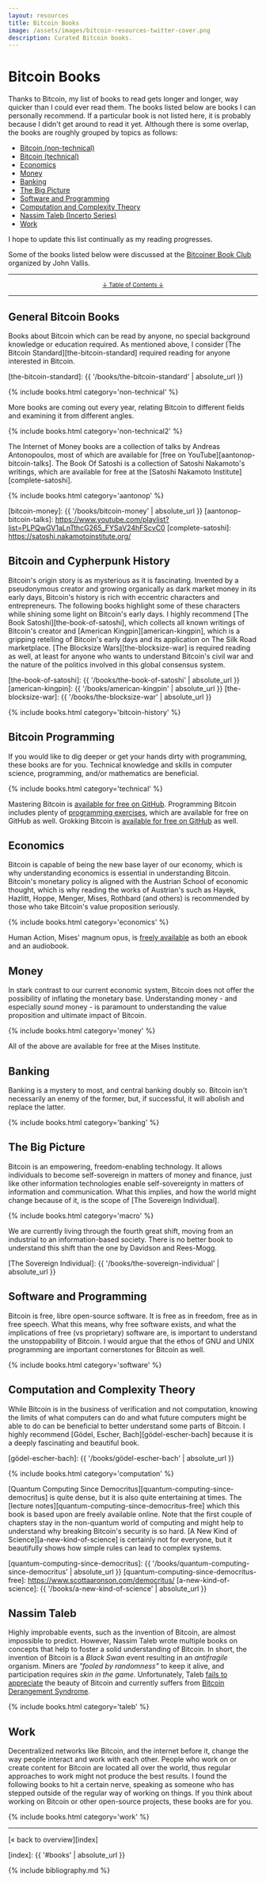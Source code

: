 ```yaml
---
layout: resources
title: Bitcoin Books
image: /assets/images/bitcoin-resources-twitter-cover.png
description: Curated Bitcoin books.
---
```


# Bitcoin Books

Thanks to Bitcoin, my list of books to read gets longer and longer, way quicker
than I could ever read them. The books listed below are books I can personally
recommend. If a particular book is not listed here, it is probably because I
didn't get around to read it yet. Although there is some overlap, the books are
roughly grouped by topics as follows:

- [Bitcoin (non-technical)][bitcoin-non-technical]
- [Bitcoin (technical)][bitcoin-technical]
- [Economics][economics]
- [Money][money]
- [Banking][banking]
- [The Big Picture][the-big-picture]
- [Software and Programming][software-and-programming]
- [Computation and Complexity Theory][computation-and-complexity-theory]
- [Nassim Taleb (Incerto Series)][nassim-taleb]
- [Work][work]

[bitcoin-non-technical]: #bitcoin-non-technical
[bitcoin-technical]: #bitcoin-technical
[economics]: #economics
[money]: #money
[banking]: #banking
[the-big-picture]: #the-big-picture
[software-and-programming]: #software-and-programming
[computation-and-complexity-theory]: #computation-and-complexity-theory
[nassim-taleb]: #nassim-taleb
[work]: #work

I hope to update this list continually as my reading progresses.

Some of the books listed below were discussed at the [Bitcoiner Book
Club](https://www.youtube.com/playlist?list=PL8GxRkxnvMl3_O3DYNQJFnVBvvt8A9qqW)
organized by John Vallis.

---

<center>
  <p><small><a href="#toc">↓ Table of Contents ↓</a></small></p>
</center>

---

## General Bitcoin Books

Books about Bitcoin which can be read by anyone, no special background knowledge
or education required. As mentioned above, I consider [The Bitcoin
Standard][the-bitcoin-standard] required reading for anyone interested in
Bitcoin.

[the-bitcoin-standard]: {{ '/books/the-bitcoin-standard' | absolute_url }}

{% include books.html category='non-technical' %}

More books are coming out every year, relating Bitcoin to different fields
and examining it from different angles.

{% include books.html category='non-technical2' %}

The Internet of Money books are a collection of talks by Andreas Antonopoulos,
most of which are available for [free on YouTube][aantonop-bitcoin-talks]. The
Book Of Satoshi is a collection of Satoshi Nakamoto's writings, which are
available for free at the [Satoshi Nakamoto Institute][complete-satoshi].

{% include books.html category='aantonop' %}

[bitcoin-money]: {{ '/books/bitcoin-money' | absolute_url }}
[aantonop-bitcoin-talks]: https://www.youtube.com/playlist?list=PLPQwGV1aLnTthcG265_FYSaV24hFScvC0
[complete-satoshi]: https://satoshi.nakamotoinstitute.org/

## Bitcoin and Cypherpunk History

Bitcoin's origin story is as mysterious as it is fascinating. Invented by a
pseudonymous creator and growing organically as dark market money in its early
days, Bitcoin's history is rich with eccentric characters and entrepreneurs. The
following books highlight some of these characters while shining some light on
Bitcoin's early days. I highly recommend
[The Book Satoshi][the-book-of-satoshi], which collects all known writings of
Bitcoin's creator and  [American Kingpin][american-kingpin], which is a gripping
retelling of Bitcoin's early days and its application on The Silk Road
marketplace. [The Blocksize Wars][the-blocksize-war] is required reading as
well, at least for anyone who wants to understand Bitcoin's civil war and the
nature of the politics involved in this global consensus system.

[the-book-of-satoshi]: {{ '/books/the-book-of-satoshi' | absolute_url }}
[american-kingpin]: {{ '/books/american-kingpin' | absolute_url }}
[the-blocksize-war]: {{ '/books/the-blocksize-war' | absolute_url }}

{% include books.html category='bitcoin-history' %}

## Bitcoin Programming

If you would like to dig deeper or get your hands dirty with programming, these
books are for you. Technical knowledge and skills in computer science,
programming, and/or mathematics are beneficial.

{% include books.html category='technical' %}

Mastering Bitcoin is [available for free on GitHub][mastering-bitcoin-free].
Programming Bitcoin includes plenty of [programming
exercises][programming-bitcoin-exercises], which are available for free on
GitHub as well. Grokking Bitcoin is [available for free on
GitHub][grokking-bitcoin-free] as well.

[mastering-bitcoin-free]: https://github.com/bitcoinbook/bitcoinbook
[programming-bitcoin-exercises]: https://github.com/jimmysong/programmingbitcoin
[grokking-bitcoin-free]: https://github.com/kallerosenbaum/grokkingbitcoin
[wikis-and-guides]: #wikis-and-guides

## Economics

Bitcoin is capable of being the new base layer of our economy, which is why
understanding economics is essential in understanding Bitcoin. Bitcoin's
monetary policy is aligned with the Austrian School of economic thought, which
is why reading the works of Austrian's such as Hayek, Hazlitt, Hoppe, Menger,
Mises, Rothbard (and others) is recommended by those who take Bitcoin's value
proposition seriously.

{% include books.html category='economics' %}

Human Action, Mises' magnum opus, is [freely available][human-action-free] as
both an ebook and an audiobook.

[human-action-free]: https://mises.org/library/human-action-0

## Money

In stark contrast to our current economic system, Bitcoin does not offer the
possibility of inflating the monetary base. Understanding money - and especially
*sound* money - is paramount to understanding the value proposition and ultimate
impact of Bitcoin.

{% include books.html category='money' %}

All of the above are available for free at the Mises Institute.

## Banking

Banking is a mystery to most, and central banking doubly so. Bitcoin isn't
necessarily an enemy of the former, but, if successful, it will abolish and
replace the latter.

{% include books.html category='banking' %}

## The Big Picture

Bitcoin is an empowering, freedom-enabling technology. It allows individuals to
become self-sovereign in matters of money and finance, just like other
information technologies enable self-sovereignty in matters of information and
communication. What this implies, and how the world might change because of it,
is the scope of [The Sovereign Individual].

{% include books.html category='macro' %}

We are currently living through the fourth great shift, moving from an
industrial to an information-based society. There is no better book to
understand this shift than the one by Davidson and Rees-Mogg.


[The Sovereign Individual]: {{ '/books/the-sovereign-individual' | absolute_url }}

## Software and Programming

Bitcoin is free, libre open-source software. It is free as in freedom, free as
in free speech. What this means, why free software exists, and what the
implications of free (vs proprietary) software are, is important to understand
the unstoppability of Bitcoin. I would argue that the ethos of GNU and UNIX
programming are important cornerstones for Bitcoin as well.

{% include books.html category='software' %}

## Computation and Complexity Theory

While Bitcoin is in the business of verification and not computation, knowing
the limits of what computers can do and what future computers might be able to
do can be beneficial to better understand some parts of Bitcoin. I highly
recommend [Gödel, Escher, Bach][gödel-escher-bach] because it is a deeply
fascinating and beautiful book.

[gödel-escher-bach]: {{ '/books/gödel-escher-bach' | absolute_url }}

{% include books.html category='computation' %}

[Quantum Computing Since Democritus][quantum-computing-since-democritus] is
quite dense, but it is also quite entertaining at times. The [lecture
notes][quantum-computing-since-democritus-free] which this book is based upon
are freely available online. Note that the first couple of chapters stay in the
non-quantum world of computing and might help to understand why breaking
Bitcoin's security is so hard. [A New Kind of Science][a-new-kind-of-science] is
certainly not for everyone, but it beautifully shows how simple rules can lead
to complex systems.

[quantum-computing-since-democritus]: {{ '/books/quantum-computing-since-democritus' | absolute_url }}
[quantum-computing-since-democritus-free]: https://www.scottaaronson.com/democritus/
[a-new-kind-of-science]: {{ '/books/a-new-kind-of-science' | absolute_url }}

## Nassim Taleb

Highly improbable events, such as the invention of Bitcoin, are almost
impossible to predict. However, Nassim Taleb wrote multiple
books on concepts that help to foster a solid understanding of Bitcoin. In
short, the invention of Bitcoin is a *Black Swan* event resulting in an
*antifragile* organism. Miners are *"fooled by randomness"* to keep it alive,
and participation requires *skin in the game*. Unfortunately, Taleb [fails to
appreciate][fragile-nassim] the beauty of Bitcoin and
currently suffers from [Bitcoin Derangement Syndrome][BDS].

{% include books.html category='taleb' %}

[fragile-nassim]: https://twitter.com/saifedean/status/1382408549343580161?s=20
[BDS]: https://allenfarrington.medium.com/a-tale-of-two-talebs-1775dff3302b

## Work

Decentralized networks like Bitcoin, and the internet before it, change the way
people interact and work with each other. People who work on or create content
for Bitcoin are located all over the world, thus regular approaches to work
might not produce the best results. I found the following books to hit a certain
nerve, speaking as someone who has stepped outside of the regular way of working
on things. If you think about working on Bitcoin or other open-source projects,
these books are for you.

{% include books.html category='work' %}

---

[« back to overview][index]

[index]: {{ '#books' | absolute_url }}

{% include bibliography.md %}
